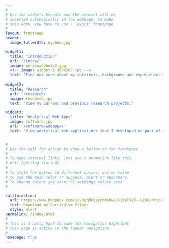```yaml
---
#
# Use the widgets beneath and the content will be
# inserted automagically in the webpage. To make
# this work, you have to use › layout: frontpage
#
layout: frontpage
header:
  image_fullwidth: nycbnw.jpg

widget1:
  title: "Introduction"
  url: '/intro/'
  image: personalphoto2.jpg
  <!-- image: widget-1-302x182.jpg -->
  text: 'Find out more about my interests, background and experience.'
  
widget2:
  title: "Research"
  url: '/research/'
  image: research.jpg  
  text: 'View my current and previous research projects.'

widget3:
  title: "Analytical Web Apps"
  image: software.jpg  
  url: '/software/webapps/'
  text: 'View analytical web applications that I developed as part of my research.'


#
# Use the call for action to show a button on the frontpage
#
# To make internal links, just use a permalink like this
# url: /getting-started/
#
# To style the button in different colors, use no value
# to use the main color or success, alert or secondary.
# To change colors see sass/_01_settings_colors.scss
#

callforaction:
  url: https://www.dropbox.com/s/vo0q9kjsycom69w/JCizel%20--%20Curriculum%20Vitae.pdf?dl=0
  text: Download my Curriculum Vitae›
  style: alert
permalink: /index.html
#
# This is a nasty hack to make the navigation highlight
# this page as active in the topbar navigation
#
homepage: true
---
```


<!-- <div id="videoModal" class="reveal-modal large" data-reveal=""> -->
<!--   <div class="flex-video widescreen vimeo" style="display: block;"> -->
<!--     <iframe width="1280" height="720" src="https://www.youtube.com/embed/3b5zCFSmVvU" frameborder="0" allowfullscreen></iframe> -->
<!--   </div> -->
<!--   <a class="close-reveal-modal">&#215;</a> -->
<!-- </div> -->
